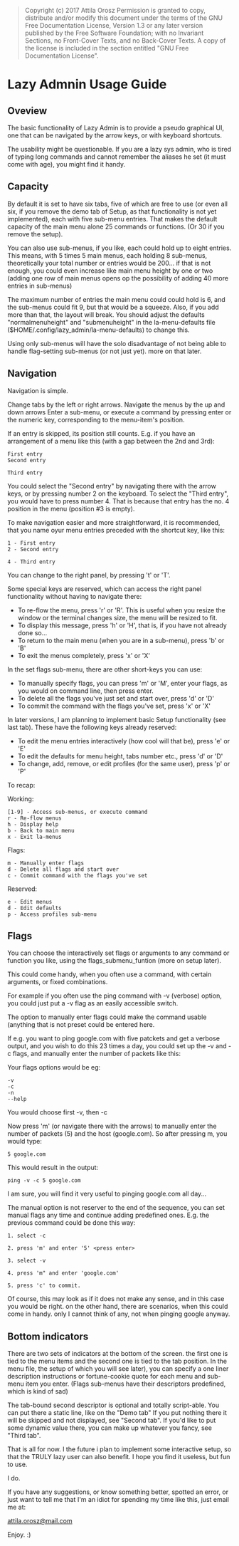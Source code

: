 > Copyright (c)  2017 Attila Orosz
> Permission is granted to copy, distribute and/or modify this document
> under the terms of the GNU Free Documentation License, Version 1.3
> or any later version published by the Free Software Foundation;
> with no Invariant Sections, no Front-Cover Texts, and no Back-Cover Texts.
> A copy of the license is included in the section entitled "GNU
> Free Documentation License".


# Lazy Admnin Usage Guide

## **Oveview**

The basic functionality of Lazy Admin is to provide a pseudo graphical UI, one that can be navigated by the arrow keys, or with keyboard shortcuts.

The usability might be questionable. If you are a lazy sys admin, who is tired of typing long commands and cannot remember the aliases he set (it must come with age), you might find it handy.



## **Capacity**


By default it is set to have six tabs, five of which are free to use (or even all six, if you remove the demo tab of Setup, as that functionality is not yet implemented), each with five sub-menu entries. That makes the default capacity of the main menu alone 25 commands or functions.
(Or 30 if you remove the setup).

You can also use sub-menus, if you like, each could hold up to eight entries. This means, with 5 times 5 main menus, each holding 8 sub-menus, theoretically your total number or entries would be 200... if that is not enough, you could even increase like main menu height by one or two (adding one row of main menus opens op the possibility of adding 40 more entries in sub-menus)

The maximum number of entries the main menu could could hold is 6, and the sub-menus could fit 9, but that would be a squeeze. Also, if you add more than that, the layout will break. You should adjust the defaults "normalmenuheight" and "submenuheight" in the la-menu-defaults file ($HOME/.config/lazy_admin/la-menu-defaults) to change this.

Using only sub-menus will have the solo disadvantage of not being able to handle flag-setting sub-menus (or not just yet). more on that later.


## **Navigation**


Navigation is simple.

Change tabs by the left or right arrows.
Navigate the menus by the up and down arrows
Enter a sub-menu, or execute a command by pressing enter or the numeric key, corresponding to the menu-item's position.

If an entry is skipped, its position still counts. E.g. if you have an arrangement of a menu like this (with a gap between the 2nd and 3rd):

	First entry
	Second entry 

	Third entry

You could select the "Second entry" by navigating there with the arrow keys, or by pressing number 2 on the keyboard.
To select the "Third entry", you would have to press number 4. That is because that entry has the no. 4 position in the menu (position #3 is empty).

To make navigation easier and more straightforward, it is recommended, that you name oyur menu entries preceded with the shortcut key, like this:

	1 - First entry
	2 - Second entry 

	4 - Third entry

You can change to the right panel, by pressing 't' or 'T'.

Some special keys are reserved, which can access the right panel functionality without having to navigate there:

- To re-flow the menu, press 'r' or 'R'. This is useful when you resize the window or the terminal changes size, the menu will be resized to fit.
- To display this message, press 'h' or 'H', that is, if you have not already done so...
- To return to the main menu (when you are in a sub-menu), press 'b' or 'B'
- To exit the menus completely, press 'x' or 'X'

In the set flags sub-menu, there are other short-keys you can use:

- To manually specify flags, you can press 'm' or 'M', enter your flags, as you would on command line, then press enter.
- To delete all the flags you've just set and start over, press 'd' or 'D'
- To commit the command with the flags you've set, press 'x' or 'X'

In later versions, I am planning to implement basic Setup functionality (see last tab).
These  have the following keys already reserved:

- To edit the menu entries interactively (how cool will that be), press 'e' or 'E'
- To edit the defaults for menu height, tabs number etc., press 'd' or 'D'
- To change, add, remove, or edit profiles (for the same user), press 'p' or 'P'

To recap:

Working:

	[1-9] - Access sub-menus, or execute command
	r - Re-flow menus
	h - Display help
	b - Back to main menu 
	x - Exit la-menus

Flags:

	m - Manually enter flags
	d - Delete all flags and start over
	c - Commit command with the flags you've set

Reserved:

	e - Edit menus
	d - Edit defaults
	p - Access profiles sub-menu


## **Flags**


You can choose the interactively set flags or arguments to any command or function you like, using the flags_submenu_funtion (more on setup later).

This could come handy, when you often use a command, with certain arguments, or fixed combinations.

For example if you often use the ping command with -v (verbose) option, you could just put a -v flag as an easily accessible switch.

The option to manually enter flags could make the command usable (anything that is not preset could be entered here.

If e.g. you want to ping google.com with five patckets and get a verbose output, and you wish to do this 23 times a day, you could set up the -v and -c flags, and manually enter the number of packets like this:

Your flags options would be eg:

	-v
	-c
	-n
	--help

You would choose first -v, then -c

Now press 'm' (or navigate there with the arrows) to manually enter the number of packets (5) and the host (google.com). So after pressing m, you would type:

	5 google.com

This would result in the output:

	ping -v -c 5 google.com

I am sure, you will find it very useful to pinging google.com all day...


The manual option is not reserver to the end of the sequence, you can set manual flags any time and continue adding predefined ones. E.g. the previous command could be done this way:

	1. select -c

	2. press 'm' and enter '5' <press enter>

	3. select -v

	4. press 'm" and enter 'google.com'

	5. press 'c' to commit.
	
Of course, this may look as if it does not make any sense, and in this case you would be right. on the other hand, there are scenarios, when this could come in handy. only I cannot think of any, not when pinging google anyway.


## **Bottom indicators**


There are two sets of indicators at the bottom of the screen. the first one is tied to the menu items and the second one is tied to the tab position.
In the menu file, the setup of which you will see later), you can specify a one liner description instructions or fortune-cookie quote for each menu and sub-menu item you enter.
(Flags sub-menus have their descriptors predefined, which is kind of sad)

The tab-bound second descriptor is optional and totally script-able. 
You can put there a static line, like on the "Demo tab"
If you put nothing there it will be skipped and not displayed, see "Second tab". 
If you'd like to put some dynamic value there, you can make up whatever you fancy, see "Third tab".



That is all for now. I the future i plan to implement some interactive setup, so that the TRULY lazy user can also benefit. I hope you find it useless, but fun to use. 

I do. 

If you have any suggestions, or know something better, spotted an error, or just want to tell me that I'm an idiot for spending my time like this, just email me at:

attila.orosz@mail.com

Enjoy. :)	
